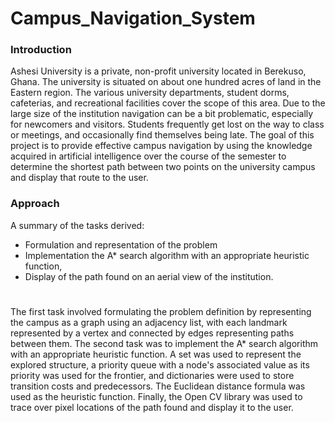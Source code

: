 # Campus_Navigation_System

### Introduction
Ashesi University is a private, non-profit university located in Berekuso, Ghana. The university is situated on about one hundred acres of land 
in the Eastern region. The various university departments, student dorms, cafeterias, and recreational facilities cover the scope of this area. 
Due to the large size of the institution navigation can be a bit problematic, especially for newcomers and visitors. Students frequently 
get lost on the way to class or meetings, and occasionally find themselves being late. 
The goal of this project is to provide effective campus navigation by using the knowledge acquired in artificial intelligence over the course 
of the semester to determine the shortest path between two points on the university campus and display that route to the user.

### Approach
A summary of the tasks derived:
- Formulation and representation of the problem
- Implementation the A* search algorithm with an appropriate heuristic function, 
- Display of the path found on an aerial view of the institution.
# 
The first task involved formulating the problem definition by representing the campus as a graph using an adjacency list, with each landmark represented by a vertex and connected by edges representing paths between them. The second task was to implement the A* search algorithm with an appropriate heuristic function. A set was used to represent the explored structure, a priority queue with a node's associated value as its priority was used for the frontier, and dictionaries were used to store transition costs and predecessors. The Euclidean distance formula was used as the heuristic function. Finally, the Open CV library was used to trace over pixel locations of the path found and display it to the user.
